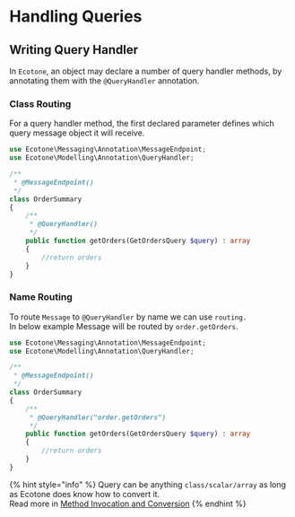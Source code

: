 # Handling Queries

## Writing Query Handler

In `Ecotone`, an object may declare a number of query handler methods, by annotating them with the `@QueryHandler` annotation. 

### Class Routing

For a query handler method, the first declared parameter defines which query message object it will receive.

```php
use Ecotone\Messaging\Annotation\MessageEndpoint;
use Ecotone\Modelling\Annotation\QueryHandler;

/**
 * @MessageEndpoint()
 */
class OrderSummary
{
    /**
     * @QueryHandler()
     */
    public function getOrders(GetOrdersQuery $query) : array
    {
        //return orders
    }
}
```

### Name Routing

To route `Message` to `@QueryHandler` by name we can use `routing.`   
In below example Message will be routed by `order.getOrders`.   

```php
use Ecotone\Messaging\Annotation\MessageEndpoint;
use Ecotone\Modelling\Annotation\QueryHandler;

/**
 * @MessageEndpoint()
 */
class OrderSummary
{
    /**
     * @QueryHandler("order.getOrders")
     */
    public function getOrders(GetOrdersQuery $query) : array
    {
        //return orders
    }
}
```

{% hint style="info" %}
Query can be anything `class/scalar/array` as long as Ecotone does know how to convert it.   
Read more in [Method Invocation and Conversion](../../messaging/conversion/)
{% endhint %}

### 

